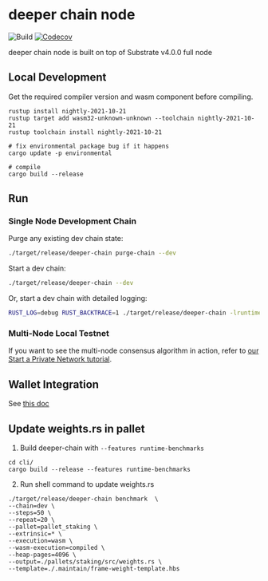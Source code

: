 # deeper chain node

![Build](https://github.com/deeper-chain/deeper-chain/actions/workflows/build.yml/badge.svg)
[![Codecov](https://codecov.io/gh/deeper-chain/deeper-chain/branch/master/graph/badge.svg)](https://codecov.io/gh/deeper-chain/deeper-chain)

deeper chain node is built on top of Substrate v4.0.0 full node

## Local Development

Get the required compiler version and wasm component before compiling.

```
rustup install nightly-2021-10-21
rustup target add wasm32-unknown-unknown --toolchain nightly-2021-10-21
rustup toolchain install nightly-2021-10-21

# fix environmental package bug if it happens
cargo update -p environmental

# compile
cargo build --release
```

## Run

### Single Node Development Chain

Purge any existing dev chain state:

```bash
./target/release/deeper-chain purge-chain --dev
```

Start a dev chain:

```bash
./target/release/deeper-chain --dev
```

Or, start a dev chain with detailed logging:

```bash
RUST_LOG=debug RUST_BACKTRACE=1 ./target/release/deeper-chain -lruntime=debug --dev
```

### Multi-Node Local Testnet

If you want to see the multi-node consensus algorithm in action, refer to
[our Start a Private Network tutorial](https://substrate.dev/docs/en/tutorials/start-a-private-network/).

## Wallet Integration

See [this doc](wallet-integration.md)

## Update weights.rs in pallet
1. Build deeper-chain with `--features runtime-benchmarks`
```
cd cli/
cargo build --release --features runtime-benchmarks
```
2. Run shell command to update weights.rs
```
./target/release/deeper-chain benchmark  \
--chain=dev \
--steps=50 \
--repeat=20 \
--pallet=pallet_staking \
--extrinsic=* \
--execution=wasm \
--wasm-execution=compiled \
--heap-pages=4096 \
--output=./pallets/staking/src/weights.rs \
--template=./.maintain/frame-weight-template.hbs 
```
